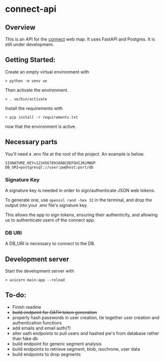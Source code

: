 # connect-api

## Overview
This is an API for the [connect](https://github.com/dvrpc/connect) web map. It uses FastAPI and Postgres. It is still under development.

## Getting Started:
Create an empty virtual environment with 
```shell
> python -m venv ve
```
Then activate the environment. 
```shell
> . ve/bin/activate
```

Install the requirements with 
```shell 
> pip install -r requirements.txt
```
now that the environment is active. 

## Necessary parts
You'll need a .env file at the root of the project. An example is below.
```
SIGNATURE_KEY=12345678910ABCDEFGHIJKLMNOP
DB_URI=postgresql://user:pw@host:port/db
```

### Signature Key

A signature key is needed in order to sign/authenticate JSON web tokens.  

To generate one, use `openssl rand -hex 32` in the terminal, and drop the output into your .env file's signature key. 

This allows the app to sign tokens, ensuring their authenticity, and allowing us to authenticate users of the connect app.

### DB URI

A DB_URI is necessary to connect to the DB. 

## Development server
Start the development server with
```shell
> uvicorn main:app --reload
```

## To-do:
* Finish readme
* ~~build endpoint for OATH token generation~~
* properly hash passwords in user creation, tie together user creation and authentication functions
* add emails and email auth(?)
* alter oath endpoints to pull users and hashed pw's from database rather than fake db
* build endpoint for generic segment analysis
* build endpoints to retrieve segment, blob, isochrone, user data
* build endpoints to drop segments